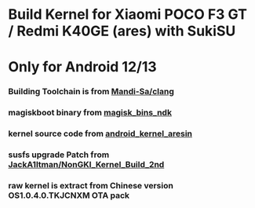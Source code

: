 # Build Kernel for Xiaomi POCO F3 GT / Redmi K40GE (ares) with SukiSU 
# Only for Android 12/13

### Building Toolchain is from [Mandi-Sa/clang](https://github.com/Mandi-Sa/clang)
### magiskboot binary from [magisk_bins_ndk](https://github.com/xiaoxindada/magisk_bins_ndk)
### kernel source code from [android_kernel_aresin](https://github.com/Tkpointz/android_kernel_aresin)
### susfs upgrade Patch from [JackA1ltman/NonGKI_Kernel_Build_2nd](https://github.com/JackA1ltman/NonGKI_Kernel_Build_2nd)
### raw kernel is extract from Chinese version OS1.0.4.0.TKJCNXM OTA pack